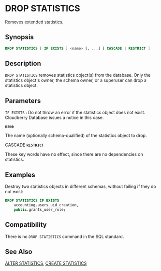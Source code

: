 # DROP STATISTICS

Removes extended statistics.

## Synopsis

```sql
DROP STATISTICS [ IF EXISTS ] <name> [, ...] [ CASCADE | RESTRICT ]
```

## Description

`DROP STATISTICS` removes statistics object(s) from the database. Only the statistics object's owner, the schema owner, or a superuser can drop a statistics object.

## Parameters

`IF EXISTS`
:   Do not throw an error if the statistics object does not exist. Cloudberry Database issues a notice in this case.

**`name`**

The name (optionally schema-qualified) of the statistics object to drop.

CASCADE
**`RESTRICT`**

These key words have no effect, since there are no dependencies on statistics.

## Examples

Destroy two statistics objects in different schemas, without failing if they do not exist:

```sql
DROP STATISTICS IF EXISTS
    accounting.users_uid_creation,
    public.grants_user_role;
```


## Compatibility

There is no `DROP STATISTICS` command in the SQL standard.

## See Also

[ALTER STATISTICS](/docs/sql-statements/sql-stmt-alter-statistics.md), [CREATE STATISTICS](/docs/sql-statements/sql-stmt-create-statistics.md)



